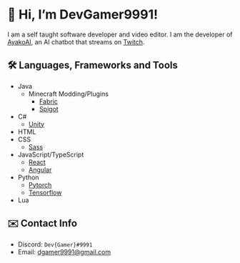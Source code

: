 # 👋 Hi, I’m DevGamer9991!

I am a self taught software developer and video editor. I am the developer of [AyakoAI](https://twitch.tv/devgamer9991), an AI chatbot that streams on [Twitch](https://twitch.tv).

## 🛠️ Languages, Frameworks and Tools
- Java
  - Minecraft Modding/Plugins
    - [Fabric](https://fabricmc.net/)
    - [Spigot](https://www.spigotmc.org/)
- C# 
  - [Unity](https://unity.com/)
- HTML
- CSS 
  - [Sass](https://sass-lang.com/)
- JavaScript/TypeScript
  - [React](https://react.dev/)
  - [Angular](https://angular.io/)
- Python
  - [Pytorch](https://pytorch.org/)
  - [Tensorflow](https://www.tensorflow.org/)
- Lua

## ✉️ Contact Info
- Discord: `Dev{Gamer}#9991`
- Email: [dgamer9991@gmail.com](mailto:dgamer9991@gmail.com)
#
